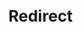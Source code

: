 ﻿---
layout: src/layouts/Redirect.astro
title: Redirect
redirect: /docs/octopus-rest-api/octopus-cli/list-environments
pubDate:  2023-01-01
navSearch: false
navSitemap: false
navMenu: false
---
